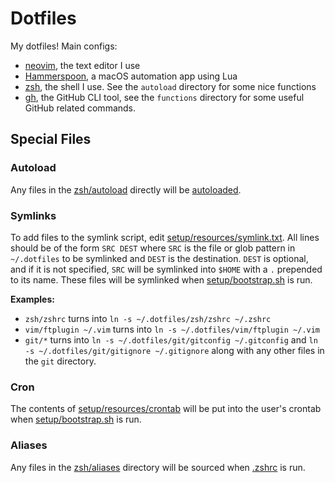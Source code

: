 # Dotfiles

My dotfiles! Main configs:

- [neovim](https://github.com/dzfrias/dotfiles/tree/main/vim/nvim), the text
  editor I use
- [Hammerspoon](https://github.com/dzfrias/dotfiles/tree/main/hammerspoon), a
  macOS automation app using Lua
- [zsh](https://github.com/dzfrias/dotfiles/tree/main/zsh), the shell I use.
  See the `autoload` directory for some nice functions
- [gh](https://github.com/dzfrias/dotfiles/tree/main/misc/config/gh), the
  GitHub CLI tool, see the `functions` directory for some useful GitHub related
  commands.

## Special Files

### Autoload

Any files in the
[zsh/autoload](https://github.com/dzfrias/dotfiles/tree/main/zsh/autoload)
directly will be
[autoloaded](https://zsh.sourceforge.io/Doc/Release/Functions.html#Autoloading-Functions).

### Symlinks

To add files to the symlink script, edit
[setup/resources/symlink.txt](https://github.com/dzfrias/dotfiles/blob/main/setup/symlink.zsh).
All lines should be of the form `SRC DEST` where `SRC` is the file or glob
pattern in `~/.dotfiles` to be symlinked and `DEST` is the destination. `DEST`
is optional, and if it is not specified, `SRC` will be symlinked into `$HOME`
with a `.` prepended to its name. These files will be symlinked when
[setup/bootstrap.sh](https://github.com/dzfrias/dotfiles/blob/main/setup/bootstrap.sh)
is run.

**Examples:**

- `zsh/zshrc` turns into `ln -s ~/.dotfiles/zsh/zshrc ~/.zshrc`
- `vim/ftplugin ~/.vim` turns into `ln -s ~/.dotfiles/vim/ftplugin ~/.vim`
- `git/*` turns into `ln -s ~/.dotfiles/git/gitconfig ~/.gitconfig` and
  `ln -s ~/.dotfiles/git/gitignore ~/.gitignore` along with any other files in
  the `git` directory.

### Cron

The contents of
[setup/resources/crontab](https://github.com/dzfrias/dotfiles/blob/main/setup/resources/crontab)
will be put into the user's crontab when
[setup/bootstrap.sh](https://github.com/dzfrias/dotfiles/blob/main/setup/bootstrap.sh)
is run.

### Aliases

Any files in the
[zsh/aliases](https://github.com/dzfrias/dotfiles/tree/main/zsh/aliases) directory
will be sourced when [.zshrc](https://github.com/dzfrias/dotfiles/blob/main/zsh/zshrc)
is run.
